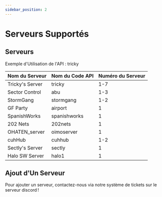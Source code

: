 ```yaml
---
sidebar_position: 2
---
```


# Serveurs Supportés

## Serveurs
Exemple d'Utilisation de l'API : <span class="code-text">tricky<number></span>

| Nom du Serveur  | Nom du Code API | Numéro du Serveur |
| --------------- | --------------- | ----------------- |
| Tricky's Server | tricky          | 1-7               |
| Sector Control  | abu             | 1-3               |
| StormGang       | stormgang       | 1-2               |
| GF Party        | airport         | 1                 |
| SpanishWorks    | spanishworks    | 1                 |
| 202 Nets        | 202nets         | 1                 |
| OHATEN_server   | oimoserver      | 1                 |
| cuhHub          | cuhhub          | 1-2               |
| Sectly's Server | sectly          | 1                 |
| Halo SW Server  | halo1           | 1                 |

## Ajout d'Un Serveur
Pour ajouter un serveur, contactez-nous via notre système de tickets sur le serveur discord !